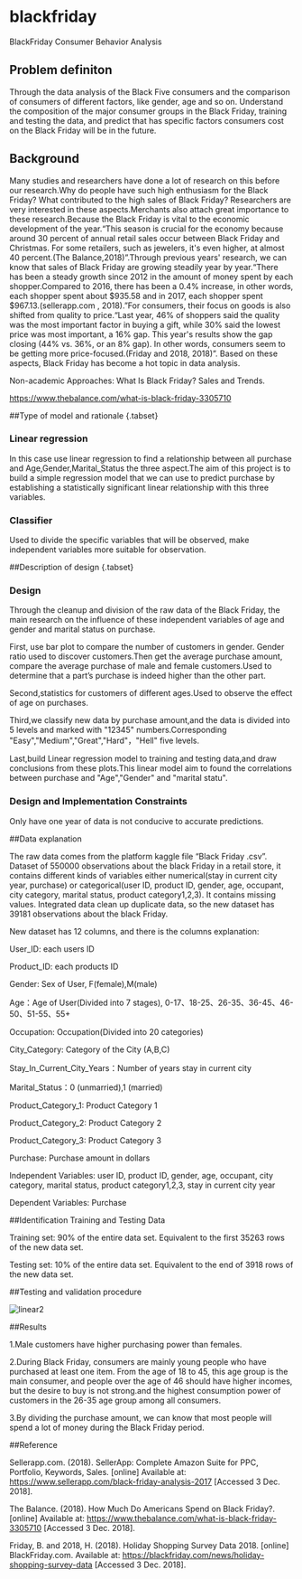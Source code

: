 # blackfriday
BlackFriday Consumer Behavior Analysis
## Problem definiton

Through the data analysis of the Black Five consumers and the comparison of consumers of different factors, like gender, age and so on. Understand the composition of the major consumer groups in the Black Friday, training and testing the data, and predict that has specific factors consumers cost on the Black Friday will be in the future.

## Background

Many studies and researchers have done a lot of research on this before our research.Why do people have such high enthusiasm for the Black Friday? What contributed to the high sales of Black Friday? Researchers are very interested in these aspects.Merchants also attach great importance to these research.Because the Black Friday is vital to the economic development of the year.“This season is crucial for the economy because around 30 percent of annual retail sales occur between Black Friday and Christmas. For some retailers, such as jewelers, it's even higher, at almost 40 percent.(The Balance,2018)”.Through previous years' research, we can know that sales of Black Friday are growing steadily year by year.“There has been a steady growth since 2012 in the amount of money spent by each shopper.Compared to 2016, there has been a 0.4% increase, in other words, each shopper spent about $935.58 and in 2017, each shopper spent $967.13.(sellerapp.com , 2018).”For consumers, their focus on goods is also shifted from quality to price.“Last year, 46% of shoppers said the quality was the most important factor in buying a gift, while 30% said the lowest price was most important, a 16% gap. This year's results show the gap closing (44% vs. 36%, or an 8% gap). In other words, consumers seem to be getting more price-focused.(Friday and 2018, 2018)”. Based on these aspects, Black Friday has become a hot topic in data analysis.

Non-academic Approaches: What Is Black Friday? Sales and Trends.

<https://www.thebalance.com/what-is-black-friday-3305710>

##Type of model and rationale {.tabset}

### Linear regression

In this case use linear regression to find a relationship between all purchase and Age,Gender,Marital_Status the three aspect.The aim of this project is to build a simple regression model that we can use to predict purchase by establishing a statistically significant linear relationship with this three variables.

### Classifier

Used to divide the specific variables that will be observed, make independent variables more suitable for observation.

##Description of design {.tabset}

### Design

Through the cleanup and division of the raw data of the Black Friday, the main research on the influence of these independent variables of age and gender and marital status on purchase.

First, use bar plot to compare the number of customers in gender. Gender ratio used to discover customers.Then get the average purchase amount, compare the average purchase of male and female customers.Used to determine that a part’s purchase is indeed higher than the other part.

Second,statistics for customers of different ages.Used to observe the effect of age on purchases.

Third,we classify new data by purchase amount,and the data is divided into 5 levels and marked with "12345" numbers.Corresponding "Easy","Medium","Great","Hard"，"Hell" five levels.

Last,build Linear regression model to training and testing data,and draw conclusions from these plots.This linear model aim to found the correlations between purchase and "Age","Gender" and "marital statu".

### Design and Implementation Constraints

Only have one year of data is not conducive to accurate predictions.

##Data explanation

The raw data comes from the platform kaggle file “Black Friday .csv”. Dataset of 550000 observations about the black Friday in a retail store, it contains different kinds of variables either numerical(stay in current city year, purchase) or categorical(user ID, product ID, gender, age, occupant, city category, marital status, product category1,2,3). It contains missing values. Integrated data clean up duplicate data, so the new dataset has 39181 observations about the black Friday.

  New dataset has 12 columns, and there is the columns explanation:
  
User_ID: each users ID

Product_ID: each products ID

Gender: Sex of User, F(female),M(male)

Age：Age of User(Divided into 7 stages), 0-17、18-25、26-35、36-45、46-50、51-55、55+

Occupation: Occupation(Divided into 20 categories)

City_Category: Category of the City (A,B,C)

Stay_In_Current_City_Years：Number of years stay in current city

Marital_Status：0 (unmarried),1 (married)

Product_Category_1: Product Category 1

Product_Category_2: Product Category 2

Product_Category_3: Product Category 3

Purchase: Purchase amount in dollars

Independent Variables: user ID, product ID, gender, age, occupant, city category, marital status, product category1,2,3, stay in current city year

Dependent Variables: Purchase

##Identification Training and Testing Data

Training set: 90% of the entire data set. Equivalent to the first 35263 rows of the new data set.

Testing set: 10% of the entire data set. Equivalent to the end of 3918 rows of the new data set.

##Testing and validation procedure

![linear2](/Users/zimin/Downloads/WechatIMG220.jpeg)

##Results

1.Male customers have higher purchasing power than females.

2.During Black Friday, consumers are mainly young people who have purchased at least one item. From the age of 18 to 45, this age group is the main consumer, and people over the age of 46 should have higher incomes, but the desire to buy is not strong.and the highest consumption power of customers in the 26-35 age group among all consumers.

3.By dividing the purchase amount, we can know that most people will spend a lot of money during the Black Friday period.

##Reference

Sellerapp.com. (2018). SellerApp: Complete Amazon Suite for PPC, Portfolio, Keywords, Sales. [online] Available at: <https://www.sellerapp.com/black-friday-analysis-2017> [Accessed 3 Dec. 2018].

The Balance. (2018). How Much Do Americans Spend on Black Friday?. [online] Available at: <https://www.thebalance.com/what-is-black-friday-3305710> [Accessed 3 Dec. 2018].

Friday, B. and 2018, H. (2018). Holiday Shopping Survey Data 2018. [online] BlackFriday.com. Available at: <https://blackfriday.com/news/holiday-shopping-survey-data> [Accessed 3 Dec. 2018].


